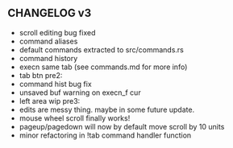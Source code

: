 ## CHANGELOG v3
- scroll editing bug fixed
- command aliases
- default commands extracted to src/commands.rs
- command history
- execn same tab (see commands.md for more info)
- tab btn
pre2:
- command hist bug fix
- unsaved buf warning on execn_f cur
- left area wip
pre3:
- edits are messy thing. maybe in some future update.
- mouse wheel scroll finally works!
- pageup/pagedown will now by default move scroll by 10 units
- minor refactoring in !tab command handler function
